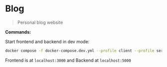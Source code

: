 # Blog

> Personal blog website

**Commands:**

Start frontend and backend in dev mode:

```bash
docker compose -f docker-compose.dev.yml --profile client --profile server up
```

Frontend is at `localhost:3000` and
Backend at `localhost:5000`
